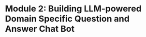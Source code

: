 # Module 2: Building LLM-powered Domain Specific Question and Answer Chat Bot

```{tableofcontents}

```
